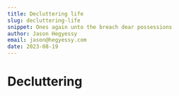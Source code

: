 ```yaml
---
title: Decluttering life
slug: decluttering-life
snippet: Ones again unto the breach dear possessions
author: Jason Hegyessy
email: jason@hegyessy.com
date: 2023-08-19
---
```


# Decluttering

